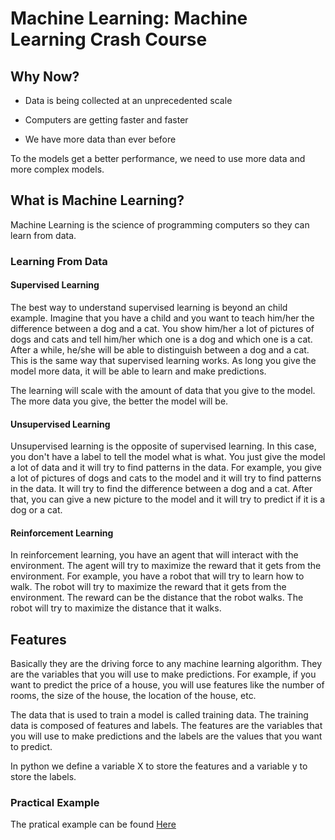 # Machine Learning: Machine Learning Crash Course

## Why Now?

- Data is being collected at an unprecedented scale

- Computers are getting faster and faster

- We have more data than ever before

To the models get a better performance, we need to use more data and more complex models.

## What is Machine Learning?

Machine Learning is the science of programming computers so they can learn from data.

### Learning From Data

#### Supervised Learning

The best way to understand supervised learning is beyond an child example. Imagine that you have a child and you want to teach him/her the difference between a dog and a cat. You show him/her a lot of pictures of dogs and cats and tell him/her which one is a dog and which one is a cat. After a while, he/she will be able to distinguish between a dog and a cat. This is the same way that supervised learning works. As long you give the model more data, it will be able to learn and make predictions.

The learning will scale with the amount of data that you give to the model. The more data you give, the better the model will be.

#### Unsupervised Learning

Unsupervised learning is the opposite of supervised learning. In this case, you don't have a label to tell the model what is what. You just give the model a lot of data and it will try to find patterns in the data. For example, you give a lot of pictures of dogs and cats to the model and it will try to find patterns in the data. It will try to find the difference between a dog and a cat. After that, you can give a new picture to the model and it will try to predict if it is a dog or a cat.

#### Reinforcement Learning

In reinforcement learning, you have an agent that will interact with the environment. The agent will try to maximize the reward that it gets from the environment. For example, you have a robot that will try to learn how to walk. The robot will try to maximize the reward that it gets from the environment. The reward can be the distance that the robot walks. The robot will try to maximize the distance that it walks.

## Features

Basically they are the driving force to any machine learning algorithm. They are the variables that you will use to make predictions. For example, if you want to predict the price of a house, you will use features like the number of rooms, the size of the house, the location of the house, etc.

The data that is used to train a model is called training data. The training data is composed of features and labels. The features are the variables that you will use to make predictions and the labels are the values that you want to predict.

In python we define a variable X to store the features and a variable y to store the labels.

### Practical Example

The pratical example can be found [Here](/Machine%20Learning%20Crash/practice/features_practice.ipynb)